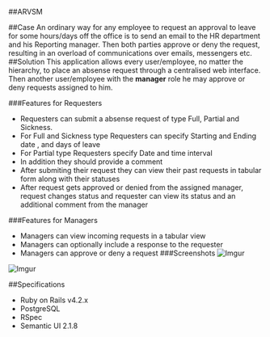 ##ARVSM

##Case
An ordinary way for any employee to request an approval to leave for some hours/days off the office is to send an email to the HR department and his Reporting manager. Then both parties approve or deny the request, resulting in an overload of communications over emails, messengers etc.
##Solution
This application allows every user/employee, no matter the hierarchy, to place an absense request through a centralised web interface. Then another user/employee with the **manager** role he may approve or deny requests assigned to him.

###Features for Requesters
- Requesters can submit a absense request of type Full, Partial and Sickness.
- For Full and Sickness type Requesters can specify Starting and Ending date , and days of leave
- For Partial type Requesters specify Date and time interval
- In addition they should provide a comment
- After submiting their request they can view their past requests  in tabular form along with their statuses
- After request gets approved or denied from the assigned manager, request changes status and requester can view its status and an additional comment from the manager

###Features for Managers
- Managers can view incoming requests in a tabular view
- Managers can optionally include a response to the requester
- Managers can approve or deny a request
###Screenshots
![Imgur](http://i.imgur.com/KxO0YUs.png)

![Imgur](http://i.imgur.com/DhFaaWf.png)

##Specifications
- Ruby on Rails v4.2.x
- PostgreSQL
- RSpec
- Semantic UI 2.1.8
